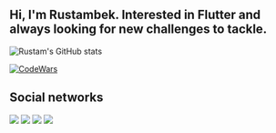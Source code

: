 ## Hi, I'm Rustambek. Interested in Flutter and always looking for new challenges to tackle.

![Rustam's GitHub stats](https://github-readme-stats.vercel.app/api?username=RustambekSafarov&show_icons=true&theme=tokyonight)

[![CodeWars](https://www.codewars.com/users/RustambekSafarov/badges/large)]([https://www.codewars.com/users/RustambekSafarov(https://www.codewars.com/users/RustambekSafarov))

## Social networks
<a href="https://github.com/RustambekSafarov"><img src="https://img.shields.io/badge/github-000?style=for-the-badge&logo=github&logoColor=white"/></a>
<a href="https://www.instagram.com/__rustambek__1/"><img src="https://img.shields.io/badge/instagram-D1001F?style=for-the-badge&logo=instagram&logoColor=white"/></a>
<a href="https://t.me/Rustambek_Safarov"><img src="https://img.shields.io/badge/Telegram-2CA5E0?style=for-the-badge&logo=telegram&logoColor=white"/></a>
<a href="https://www.codewars.com/users/RustambekSafarov/"><img src="https://img.shields.io/badge/codewars-DD915F?style=for-the-badge&logo=codewars&logoColor=white"/></a>